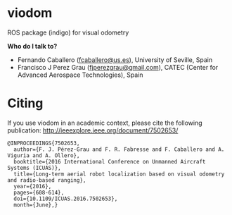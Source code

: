 # viodom
ROS package (indigo) for visual odometry

**Who do I talk to?**
* Fernando Caballero (fcaballero@us.es), University of Seville, Spain
* Francisco J Perez Grau (fjperezgrau@gmail.com), CATEC (Center for Advanced Aerospace Technologies), Spain

# Citing
If you use viodom in an academic context, please cite the following publication: http://ieeexplore.ieee.org/document/7502653/
```
@INPROCEEDINGS{7502653,
  author={F. J. Pérez-Grau and F. R. Fabresse and F. Caballero and A. Viguria and A. Ollero},
  booktitle={2016 International Conference on Unmanned Aircraft Systems (ICUAS)},
  title={Long-term aerial robot localization based on visual odometry and radio-based ranging},
  year={2016},
  pages={608-614},
  doi={10.1109/ICUAS.2016.7502653},
  month={June},}
```
